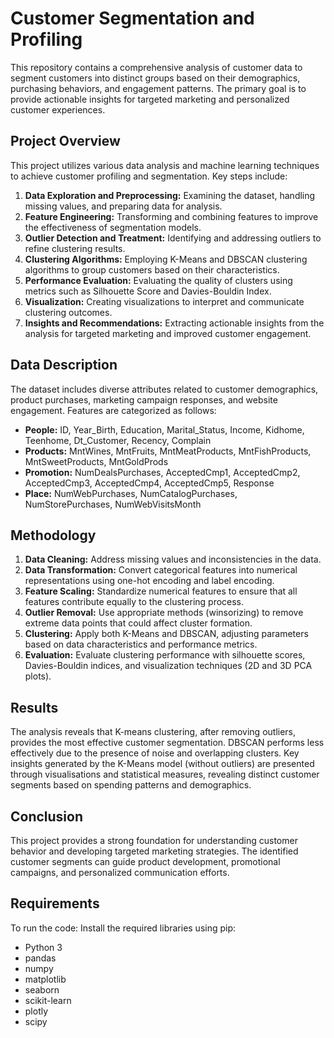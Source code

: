 
# Customer Segmentation and Profiling

This repository contains a comprehensive analysis of customer data to segment customers into distinct groups based on their demographics, purchasing behaviors, and engagement patterns. The primary goal is to provide actionable insights for targeted marketing and personalized customer experiences.

## Project Overview

This project utilizes various data analysis and machine learning techniques to achieve customer profiling and segmentation. Key steps include:

1. **Data Exploration and Preprocessing:** Examining the dataset, handling missing values, and preparing data for analysis.
2. **Feature Engineering:** Transforming and combining features to improve the effectiveness of segmentation models.
3. **Outlier Detection and Treatment:** Identifying and addressing outliers to refine clustering results.
4. **Clustering Algorithms:** Employing K-Means and DBSCAN clustering algorithms to group customers based on their characteristics.
5. **Performance Evaluation:** Evaluating the quality of clusters using metrics such as Silhouette Score and Davies-Bouldin Index.
6. **Visualization:** Creating visualizations to interpret and communicate clustering outcomes.
7. **Insights and Recommendations:** Extracting actionable insights from the analysis for targeted marketing and improved customer engagement.

## Data Description

The dataset includes diverse attributes related to customer demographics, product purchases, marketing campaign responses, and website engagement.  Features are categorized as follows:

*   **People:** ID, Year_Birth, Education, Marital_Status, Income, Kidhome, Teenhome, Dt_Customer, Recency, Complain
*   **Products:** MntWines, MntFruits, MntMeatProducts, MntFishProducts, MntSweetProducts, MntGoldProds
*   **Promotion:** NumDealsPurchases, AcceptedCmp1, AcceptedCmp2, AcceptedCmp3, AcceptedCmp4, AcceptedCmp5, Response
*   **Place:** NumWebPurchases, NumCatalogPurchases, NumStorePurchases, NumWebVisitsMonth

## Methodology

1. **Data Cleaning:**  Address missing values and inconsistencies in the data.
2. **Data Transformation:** Convert categorical features into numerical representations using one-hot encoding and label encoding.  
3. **Feature Scaling:** Standardize numerical features to ensure that all features contribute equally to the clustering process.
4. **Outlier Removal:** Use appropriate methods (winsorizing) to remove extreme data points that could affect cluster formation.
5. **Clustering:** Apply both K-Means and DBSCAN, adjusting parameters based on data characteristics and performance metrics.
6. **Evaluation:** Evaluate clustering performance with silhouette scores, Davies-Bouldin indices, and visualization techniques (2D and 3D PCA plots).

## Results

The analysis reveals that K-means clustering, after removing outliers, provides the most effective customer segmentation.  DBSCAN performs less effectively due to the presence of noise and overlapping clusters.  Key insights generated by the K-Means model (without outliers) are presented through visualisations and statistical measures, revealing distinct customer segments based on spending patterns and demographics.

## Conclusion

This project provides a strong foundation for understanding customer behavior and developing targeted marketing strategies. The identified customer segments can guide product development, promotional campaigns, and personalized communication efforts.

## Requirements

To run the code:
Install the required libraries using pip:

*   Python 3
*   pandas
*   numpy
*   matplotlib
*   seaborn
*   scikit-learn
*   plotly
*   scipy
